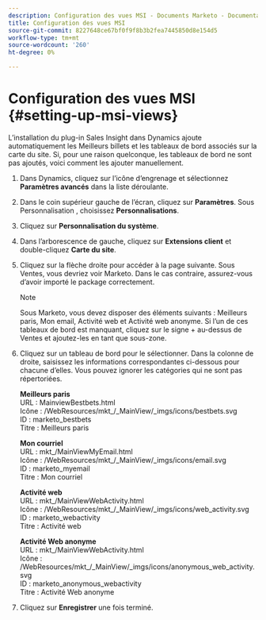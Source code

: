 ```yaml
---
description: Configuration des vues MSI - Documents Marketo - Documentation du produit
title: Configuration des vues MSI
source-git-commit: 8227648ce67bf0f9f8b3b2fea7445850d8e154d5
workflow-type: tm+mt
source-wordcount: '260'
ht-degree: 0%

---
```


# Configuration des vues MSI {#setting-up-msi-views}

L’installation du plug-in Sales Insight dans Dynamics ajoute automatiquement les Meilleurs billets et les tableaux de bord associés sur la carte du site. Si, pour une raison quelconque, les tableaux de bord ne sont pas ajoutés, voici comment les ajouter manuellement.

1. Dans Dynamics, cliquez sur l’icône d’engrenage et sélectionnez **Paramètres avancés** dans la liste déroulante.

1. Dans le coin supérieur gauche de l’écran, cliquez sur **Paramètres**. Sous Personnalisation , choisissez **Personnalisations**.

1. Cliquez sur **Personnalisation du système**.

1. Dans l’arborescence de gauche, cliquez sur **Extensions client** et double-cliquez **Carte du site**.

1. Cliquez sur la flèche droite pour accéder à la page suivante. Sous Ventes, vous devriez voir Marketo. Dans le cas contraire, assurez-vous d’avoir importé le package correctement.

   >[!NOTE]
   >
   >Sous Marketo, vous devez disposer des éléments suivants : Meilleurs paris, Mon email, Activité web et Activité web anonyme. Si l’un de ces tableaux de bord est manquant, cliquez sur le signe + au-dessus de Ventes et ajoutez-les en tant que sous-zone.

1. Cliquez sur un tableau de bord pour le sélectionner. Dans la colonne de droite, saisissez les informations correspondantes ci-dessous pour chacune d’elles. Vous pouvez ignorer les catégories qui ne sont pas répertoriées.

   **Meilleurs paris**</br>
URL : MainviewBestbets.html</br>
Icône : /WebResources/mkt_/_MainView/_imgs/icons/bestbets.svg</br>
ID : marketo_bestbets</br>
Titre : Meilleurs paris

   **Mon courriel**</br>
URL : mkt_/MainViewMyEmail.html</br>
Icône : /WebResources/mkt_/_MainView/_imgs/icons/email.svg</br>
ID : marketo_myemail</br>
Titre : Mon courriel

   **Activité web**</br>
URL : mkt_/MainViewWebActivity.html</br>
Icône : /WebResources/mkt_/_MainView/_imgs/icons/web_activity.svg</br>
ID : marketo_webactivity</br>
Titre : Activité web

   **Activité Web anonyme**</br>
URL : mkt_/MainViewWebActivity.html</br>
Icône : /WebResources/mkt_/_MainView/_imgs/icons/anonymous_web_activity.svg</br>
ID : marketo_anonymous_webactivity</br>
Titre : Activité Web anonyme

1. Cliquez sur **Enregistrer** une fois terminé.
